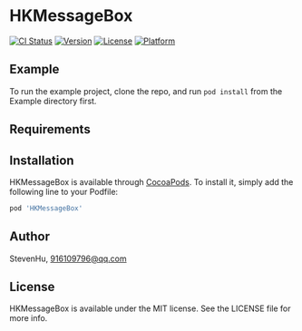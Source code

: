 # HKMessageBox

[![CI Status](https://img.shields.io/travis/StevenHu/HKMessageBox.svg?style=flat)](https://travis-ci.org/StevenHu/HKMessageBox)
[![Version](https://img.shields.io/cocoapods/v/HKMessageBox.svg?style=flat)](https://cocoapods.org/pods/HKMessageBox)
[![License](https://img.shields.io/cocoapods/l/HKMessageBox.svg?style=flat)](https://cocoapods.org/pods/HKMessageBox)
[![Platform](https://img.shields.io/cocoapods/p/HKMessageBox.svg?style=flat)](https://cocoapods.org/pods/HKMessageBox)

## Example

To run the example project, clone the repo, and run `pod install` from the Example directory first.

## Requirements

## Installation

HKMessageBox is available through [CocoaPods](https://cocoapods.org). To install
it, simply add the following line to your Podfile:

```ruby
pod 'HKMessageBox'
```

## Author

StevenHu, 916109796@qq.com

## License

HKMessageBox is available under the MIT license. See the LICENSE file for more info.
